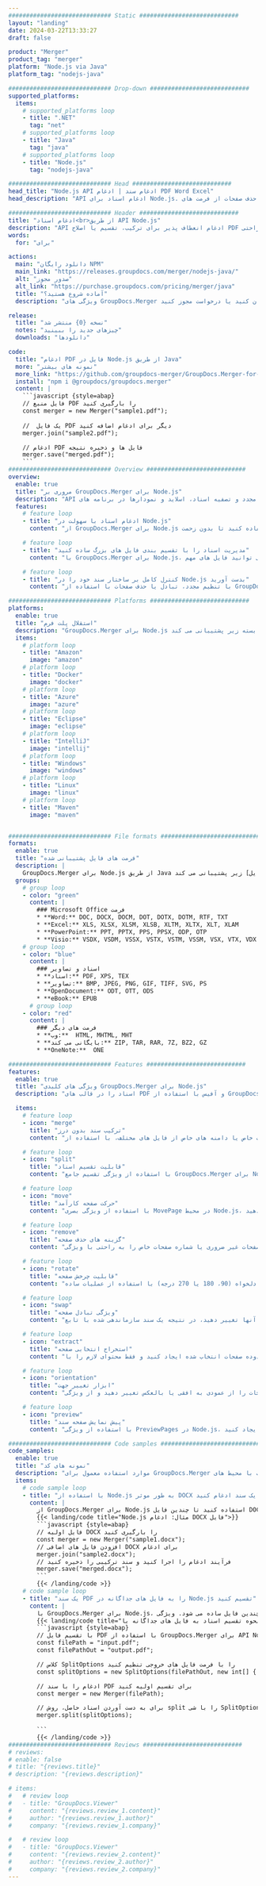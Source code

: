 ```yaml
---
############################# Static ############################
layout: "landing"
date: 2024-03-22T13:33:27
draft: false

product: "Merger"
product_tag: "merger"
platform: "Node.js via Java"
platform_tag: "nodejs-java"

############################# Drop-down ############################
supported_platforms:
  items:
    # supported_platforms loop
    - title: ".NET"
      tag: "net"
    # supported_platforms loop
    - title: "Java"
      tag: "java"
    # supported_platforms loop
    - title: "Node.js"
      tag: "nodejs-java"

############################# Head ############################
head_title: "Node.js API ادغام سند | ادغام PDF Word Excel"
head_description: "API ادغام اسناد برای Node.js. ادغام، تقسیم، مبادله، ترتیب مجدد و حذف صفحات از فرمت های PDF، مایکروسافت Word، Excel، ارائه ها، Visio، XPS و EPUB."

############################# Header ############################
title: "ادغام اسناد<br>از طریق API Node.js"
description: "API ادغام انعطاف پذیر برای ترکیب، تقسیم یا اصلاح PDF و اسناد آفیس به راحتی"
words:
  for: "برای"

actions:
  main: "دانلود رایگان NPM"
  main_link: "https://releases.groupdocs.com/merger/nodejs-java/"
  alt: "صدور مجوز"
  alt_link: "https://purchase.groupdocs.com/pricing/merger/java"
  title: "آماده شروع هستید؟"
  description: "ویژگی های GroupDocs.Merger را به صورت رایگان امتحان کنید یا درخواست مجوز کنید"

release:
  title: "نسخه {0} منتشر شد"
  notes: "چیزهای جدید را ببینید"
  downloads: "دانلودها"

code:
  title: "ادغام PDF فایل در Node.js از طریق Java"
  more: "نمونه های بیشتر"
  more_link: "https://github.com/groupdocs-merger/GroupDocs.Merger-for-Node.js-via-Java"
  install: "npm i @groupdocs/groupdocs.merger"
  content: |
    ```javascript {style=abap}   
    // فایل منبع PDF را بارگیری کنید
    const merger = new Merger("sample1.pdf");
    
    //  یک فایل PDF دیگر برای ادغام اضافه کنید
    merger.join("sample2.pdf");

    // ادغام PDF فایل ها و ذخیره نتیجه
    merger.save("merged.pdf");
    ```
############################# Overview ############################
overview:
  enable: true
  title: "مروری بر GroupDocs.Merger برای Node.js"
  description: "API جامع برای ادغام، تقسیم، تنظیم مجدد و تصفیه اسناد، اسلاید و نمودارها در برنامه های Node.js."
  features:
    # feature loop
    - title: "ادغام اسناد با سهولت در Node.js"
      content: "از GroupDocs.Merger برای Node.js استفاده کنید تا بدون زحمت PDF و اسناد آفیس را در یک فایل واحد ترکیب کنید. این کتابخانه پشتیبانی از فرمت گسترده را گسترش می دهد و ادغام روان و ادغام انواع فایل های مختلف را امکان پذیر می کند و در نتیجه روند مدیریت اسناد در برنامه های Node.js را بهبود می بخشد."

    # feature loop
    - title: "مدیریت اسناد را با تقسیم بندی فایل های بزرگ ساده کنید"
      content: "با GroupDocs.Merger برای Node.js، شما به راحتی می توانید فایل های مهم PDF یا Office را به قطعات قابل مدیریت تقسیم کنید. اسناد خود را با تقسیم آنها بر اساس صفحات خاص، محدوده ها یا استخراج صفحات فردی تنظیم کنید و سازماندهی و کارایی گردش کار اسناد خود را افزایش دهید."

    # feature loop
    - title: "کنترل کامل بر ساختار سند خود را در Node.js بدست آورید"
      content: "با تنظیم مجدد، تبادل یا حذف صفحات با استفاده از GroupDocs.Merger برای Node.js، طرح سند خود را دوباره تعریف کنید. اسناد خود را برای پاسخگویی به نیازهای منحصر به فرد سازگار کنید و انعطاف پذیری بی نظیری را در ساخت یک پیکربندی فایل سفارشی"

############################# Platforms ############################
platforms:
  enable: true
  title: "استقلال پلت فرم"
  description: "GroupDocs.Merger برای Node.js از سیستم عامل ها، چارچوب ها و مدیران بسته زیر پشتیبانی می کند"
  items:
    # platform loop
    - title: "Amazon"
      image: "amazon"
    # platform loop
    - title: "Docker"
      image: "docker"
    # platform loop
    - title: "Azure"
      image: "azure"
    # platform loop
    - title: "Eclipse"
      image: "eclipse"
    # platform loop
    - title: "IntelliJ"
      image: "intellij"
    # platform loop
    - title: "Windows"
      image: "windows"
    # platform loop
    - title: "Linux"
      image: "linux"
    # platform loop
    - title: "Maven"
      image: "maven"


############################# File formats ############################
formats:
  enable: true
  title: "فرمت های فایل پشتیبانی شده"
  description: |
    GroupDocs.Merger برای Node.js از طریق Java از عملیات با [فرمت های فایل] زیر پشتیبانی می کند (https://docs.groupdocs.com/merger/nodejs-java/supported-document-formats/).
  groups:
    # group loop
    - color: "green"
      content: |
        ### Microsoft Office فرمت
        * **Word:** DOC, DOCX, DOCM, DOT, DOTX, DOTM, RTF, TXT
        * **Excel:** XLS, XLSX, XLSM, XLSB, XLTM, XLTX, XLT, XLAM
        * **PowerPoint:** PPT, PPTX, PPS, PPSX, ODP, OTP
        * **Visio:** VSDX, VSDM, VSSX, VSTX, VSTM, VSSM, VSX, VTX, VDX
    # group loop
    - color: "blue"
      content: |
        ### اسناد و تصاویر
        * **اسناد:** PDF, XPS, TEX
        * **تصاویر:** BMP, JPEG, PNG, GIF, TIFF, SVG, PS
        * **OpenDocument:** ODT, OTT, ODS
        * **eBook:** EPUB
      # group loop
    - color: "red"
      content: |
        ### فرمت های دیگر
        * **وب:**  HTML, MHTML, MHT
        * **بایگانی می کند:** ZIP, TAR, RAR, 7Z, BZ2, GZ
        * **OneNote:**  ONE

############################# Features ############################
features:
  enable: true
  title: "ویژگی های کلیدی GroupDocs.Merger برای Node.js"
  description: "اسناد را در قالب های PDF و آفیس با استفاده از GroupDocs.Merger در محیط Node.js به طور موثر ادغام، تقسیم و دستکاری کنید."

  items:
    # feature loop
    - icon: "merge"
      title: "ترکیب سند بدون درز"
      content: "با ترکیب صفحات خاص یا دامنه های خاص از فایل های مختلف، با استفاده از GroupDocs.Merger برای Node.js، به راحتی چندین سند را در یک ادغام کنید."

    # feature loop
    - icon: "split"
      title: "قابلیت تقسیم اسناد"
      content: "با استفاده از ویژگی تقسیم جامع GroupDocs.Merger برای Node.js، یک سند واحد را به چندین فایل کوچکتر تقسیم کنید تا مدیریت و سازماندهی بهتر شود."

    # feature loop
    - icon: "move"
      title: "حرکت صفحه کارآمد"
      content: "با استفاده از ویژگی بصری MovePage در محیط Node.js، صفحات درون یک سند را متناسب با نیازهای شما تغییر دهید."

    # feature loop
    - icon: "remove"
      title: "گزینه های حذف صفحه"
      content: "صفحات غیر ضروری یا شماره صفحات خاص را به راحتی با ویژگی RemovePages GroupDocs.Merger که برای Node.js طراحی شده است حذف کنید."

    # feature loop
    - icon: "rotate"
      title: "قابلیت چرخش صفحه"
      content: "صفحات درون یک سند را به جهت دلخواه (90، 180 یا 270 درجه) با استفاده از عملیات ساده RotatePages بچرخانید."

    # feature loop
    - icon: "swap"
      title: "ویژگی تبادل صفحه"
      content: "ترتیب صفحات سند خود را با تعویض موقعیت آنها تغییر دهید، در نتیجه یک سند سازماندهی شده با تابع SwappAges ایجاد کنید."

    # feature loop
    - icon: "extract"
      title: "استخراج انتخابی صفحه"
      content: "یک سند جدید از صفحات یا محدوده صفحات انتخاب شده ایجاد کنید و فقط محتوای لازم را با GroupDocs.Merger برای Node.js استخراج کنید."

    # feature loop
    - icon: "orientation"
      title: "ابزار تغییر جهت"
      content: "جهت گیری صفحات خاص یا همه صفحات را از عمودی به افقی یا بالعکس تغییر دهید و از ویژگی ChangeOrientation در پروژه های Node.js خود استفاده کنید."

    # feature loop
    - icon: "preview"
      title: "پیش نمایش صفحه سند"
      content: "با استفاده از ویژگی PreviewPages در Node.js، پیش نمایش تصاویر صفحات سند را برای درک بهتر محتوا و طرح آنها ایجاد کنید."

############################# Code samples ############################
code_samples:
  enable: true
  title: "نمونه های کد"
  description: "موارد استفاده معمول برای GroupDocs.Merger متناسب با محیط های Node.js را بررسی کنید. این مثالها کارایی و سهولت ادغام اسناد با استفاده از GroupDocs.Merger برای Node.js را نشان می دهند."
  items:
    # code sample loop
    - title: "با استفاده از Node.js به طور موثر DOCX فایل را در یک سند ادغام کنید"
      content: |
        از GroupDocs.Merger برای Node.js استفاده کنید تا چندین فایل DOCX را به طور یکپارچه در یک سند جامع ادغام کنید. از ویژگی [ادغام Word اسناد](https://docs.groupdocs.com/merger/nodejs-java/merge/word/) برای ترکیب موثر فایل ها، افزایش مدیریت اسناد و بهره وری استفاده کنید. در زیر، یک قطعه کد Node.js را پیدا کنید تا شما را در فرآیند ادغام سند راهنمایی کند:
        {{< landing/code title="Node.js مثال: ادغام DOCX فایل">}}
        ```javascript {style=abap}   
        // فایل اولیه DOCX را بارگیری کنید
        const merger = new Merger("sample1.docx");
        // افزودن فایل های اضافی DOCX برای ادغام
        merger.join("sample2.docx");
        // فرآیند ادغام را اجرا کنید و سند ترکیبی را ذخیره کنید
        merger.save("merged.docx");
        ```
        {{< /landing/code >}}
    # code sample loop
    - title: "یک سند PDF را به فایل های جداگانه در Node.js تقسیم کنید"
      content: |
        با GroupDocs.Merger برای Node.js، تقسیم یک سند به چندین فایل ساده می شود. ویژگی [Split Document](https://docs.groupdocs.com/merger/nodejs-java/split-document/) ما امکان مدیریت کارآمد و استخراج بخشهای خاص از اسناد بزرگ PDF را فراهم می کند و مدیریت سند شما را موثرتر می کند. این ویژگی از تقسیم اسناد بر اساس محدوده صفحه، صفحات آغازی/پایان، یا شماره صفحات حج/زوج، در میان معیارهای دیگر پشتیبانی می کند.
        {{< landing/code title="نحوه تقسیم اسناد به فایل های جداگانه با Node.js">}}
        ```javascript {style=abap}   
        // با تقسیم فایل PDF با استفاده از GroupDocs.Merger برای API Node.js شروع کنید
        const filePath = "input.pdf";
        const filePathOut = "output.pdf";

        // کلاس SplitOptions را با فرمت فایل های خروجی تنظیم کنید
        const splitOptions = new SplitOptions(filePathOut, new int[] { 3, 6, 8 });

        // ادغام را با سند PDF برای تقسیم اولیه کنید
        const merger = new Merger(filePath);

        // برای به دست آوردن اسناد حاصل، روش split را با شی SplitOptions فراخوانی کنید
        merger.split(splitOptions);
  
        ```
        {{< /landing/code >}}
############################# Reviews ############################
# reviews:
# enable: false
# title: "{reviews.title}"
# description: "{reviews.description}"

# items:
#   # review loop
#   - title: "GroupDocs.Viewer"
#     content: "{reviews.review_1.content}"
#     author: "{reviews.review_1.author}"
#     company: "{reviews.review_1.company}"

#   # review loop
#   - title: "GroupDocs.Viewer"
#     content: "{reviews.review_2.content}"
#     author: "{reviews.review_2.author}"
#     company: "{reviews.review_2.company}"
---
```

